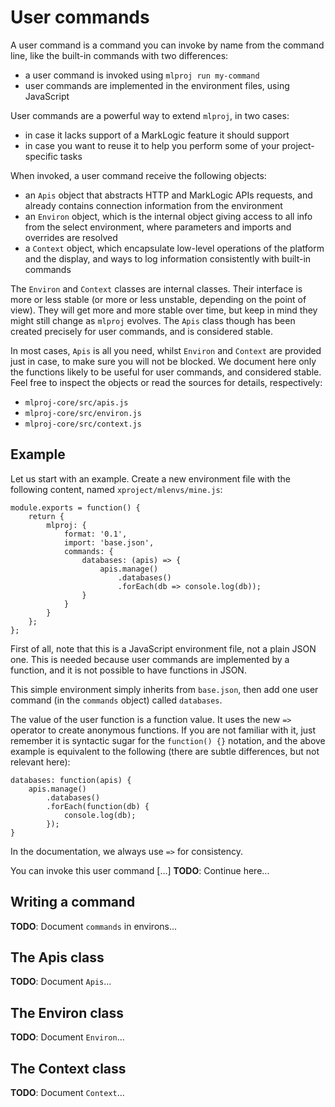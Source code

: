 # User commands

A user command is a command you can invoke by name from the command line, like
the built-in commands with two differences:

- a user command is invoked using `mlproj run my-command`
- user commands are implemented in the environment files, using JavaScript

User commands are a powerful way to extend `mlproj`, in two cases:

- in case it lacks support of a MarkLogic feature it should support
- in case you want to reuse it to help you perform some of your project-specific
  tasks

When invoked, a user command receive the following objects:

- an `Apis` object that abstracts HTTP and MarkLogic APIs requests, and already
  contains connection information from the environment
- an `Environ` object, which is the internal object giving access to all info
  from the select environment, where parameters and imports and overrides are
  resolved
- a `Context` object, which encapsulate low-level operations of the platform and
  the display, and ways to log information consistently with built-in commands

The `Environ` and `Context` classes are internal classes.  Their interface is
more or less stable (or more or less unstable, depending on the point of view).
They will get more and more stable over time, but keep in mind they might still
change as `mlproj` evolves.  The `Apis` class though has been created precisely
for user commands, and is considered stable.

In most cases, `Apis` is all you need, whilst `Environ` and `Context` are
provided just in case, to make sure you will not be blocked.  We document here
only the functions likely to be useful for user commands, and considered stable.
Feel free to inspect the objects or read the sources for details, respectively:

- `mlproj-core/src/apis.js`
- `mlproj-core/src/environ.js`
- `mlproj-core/src/context.js`

## Example

Let us start with an example.  Create a new environment file with the following
content, named `xproject/mlenvs/mine.js`:

    module.exports = function() {
        return {
            mlproj: {
                format: '0.1',
                import: 'base.json',
                commands: {
                    databases: (apis) => {
                        apis.manage()
                            .databases()
                            .forEach(db => console.log(db));
                    }
                }
            }
        };
    };

First of all, note that this is a JavaScript environment file, not a plain JSON
one.  This is needed because user commands are implemented by a function, and it
is not possible to have functions in JSON.

This simple environment simply inherits from `base.json`, then add one user
command (in the `commands` object) called `databases`.

The value of the user function is a function value.  It uses the new `=>`
operator to create anonymous functions.  If you are not familiar with it, just
remember it is syntactic sugar for the `function() {}` notation, and the above
example is equivalent to the following (there are subtle differences, but not
relevant here):

    databases: function(apis) {
        apis.manage()
            .databases()
            .forEach(function(db) {
                console.log(db);
            });
    }

In the documentation, we always use `=>` for consistency.

You can invoke this user command [...]  **TODO**: Continue here...

## Writing a command

**TODO**: Document `commands` in environs...

## The Apis class

**TODO**: Document `Apis`...

## The Environ class

**TODO**: Document `Environ`...

## The Context class

**TODO**: Document `Context`...
